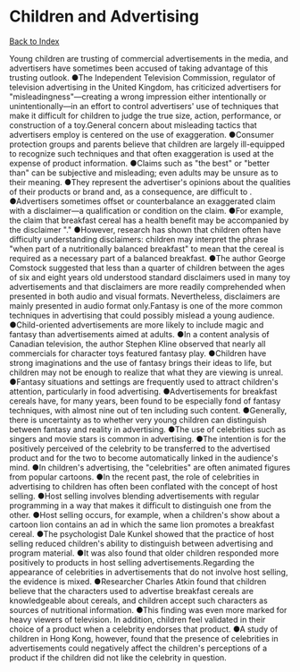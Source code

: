 # Children and Advertising
[Back to Index](https://github.com/windows10010/tpoExtractor/blob/master/README.md)

Young children are trusting of commercial advertisements in the media, and advertisers have sometimes been accused of taking advantage of this trusting outlook. ●The Independent Television Commission, regulator of television advertising in the United Kingdom, has criticized advertisers for "misleadingness"—creating a wrong impression either intentionally or unintentionally—in an effort to control advertisers' use of techniques that make it difficult for children to judge the true size, action, performance, or construction of a toy.General concern about misleading tactics that advertisers employ is centered on the use of exaggeration. ●Consumer protection groups and parents believe that children are largely ill-equipped to recognize such techniques and that often exaggeration is used at the expense of product information. ●Claims such as "the best" or "better than" can be subjective and misleading; even adults may be unsure as to their meaning. ●They represent the advertiser's opinions about the qualities of their products or brand and, as a consequence, are difficult to . ●Advertisers sometimes offset or counterbalance an exaggerated claim with a disclaimer—a qualification or condition on the claim. ●For example, the claim that breakfast cereal has a health benefit may be accompanied by the disclaimer "." ●However, research has shown that children often have difficulty understanding disclaimers: children may interpret the phrase "when part of a nutritionally balanced breakfast" to mean that the cereal is required as a necessary part of a balanced breakfast. ●The author George Comstock suggested that less than a quarter of children between the ages of six and eight years old understood standard disclaimers used in many toy advertisements and that disclaimers are more readily comprehended when presented in both audio and visual formats. Nevertheless, disclaimers are mainly presented in audio format only.Fantasy is one of the more common techniques in advertising that could possibly mislead a young audience. ●Child-oriented advertisements are more likely to include magic
and fantasy than advertisements aimed at adults. ●In a content analysis of Canadian television, the author Stephen Kline observed that nearly all 
commercials for character toys featured fantasy play. ●Children have strong imaginations and the use of fantasy brings their ideas to life, but children may not be 
enough to realize that what they are viewing is unreal. ●Fantasy situations and settings are frequently used to attract children's attention, particularly in food advertising. ●Advertisements for breakfast cereals have, for many years, been found to be especially fond of fantasy techniques, with almost nine out of ten including such content. ●Generally, 
there is uncertainty as to whether very young children can distinguish between fantasy and reality in advertising. ●The use of celebrities such as singers and movie stars is common in advertising. ●The intention is for the positively perceived of the celebrity to be transferred to the advertised product and for the two to become automatically linked in the audience's mind. ●In children's advertising, the "celebrities" are often animated figures from popular cartoons. ●In the recent past, the role of celebrities in advertising to children has often been conflated with the concept of host selling. ●Host selling involves blending advertisements with regular programming in a way that makes it difficult to distinguish one from the other. ●Host selling occurs, for example, when a children's show about a cartoon lion contains an ad in which the same lion promotes a breakfast cereal. ●The psychologist Dale Kunkel showed that the practice of host selling reduced children's ability to distinguish between advertising and program material. ●It was also found that older children responded more positively to products in host selling advertisements.Regarding the appearance of celebrities in advertisements that do not involve host selling, the evidence is mixed. ●Researcher Charles Atkin found that children believe that the characters used to advertise breakfast cereals are knowledgeable about cereals, and children accept such characters as sources of nutritional information. ●This finding was even more marked for heavy viewers of television. In addition, children feel validated in their choice of a product when a celebrity endorses that product. ●A study of children in Hong Kong, however, found that the presence of celebrities in advertisements could negatively affect the children's perceptions of a product if the children did not like the celebrity in question.